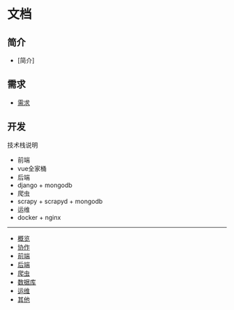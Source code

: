 # 文档

## 简介
* [简介]

## 需求
* [需求](./需求/需求.md)

## 开发

技术栈说明
* 前端
 * vue全家桶
* 后端
 * django + mongodb
* 爬虫
 * scrapy + scrapyd + mongodb
* 运维
 * docker + nginx

---

* [概览](./开发/概览.md)
* [协作](./开发/协作.md)
* [前端](./开发/前端.md)
* [后端](./开发/后端.md)
* [爬虫](./开发/爬虫.md)
* [数据库](./开发/数据库.md)
* [运维](./开发/运维.md)
* [其他](./开发/其他.md)



